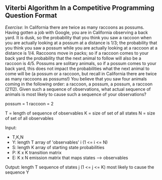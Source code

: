 ## Viterbi Algorithm In a Competitive Programming Question Format

*Exercise*: In California there are twice as many raccoons as possums. Having gotten a job with Google, you
are in California observing a back yard. It is dusk, so the probability that you think you saw a raccoon when
you are actually looking at a possum at a distance is 1/3; the probability that you think you saw a possum while
you are actually looking at a raccoon at a distance is 1/4. Raccoons move in packs; so if a raccoon comes to
your back yard the probability that the next animal to follow will also be a raccoon is 4/5. Possums are solitary
animals, so if a possum comes to your back yard, this does not impact the probabilities what the next animal
to come will be (a possum or a raccoon, but recall in California there are twice as many raccoons as possums!)
You believe that you saw four animals coming in the following order: a raccoon, a possum, a possum, a raccoon
(2112). Given such a sequence of observations, what actual sequence of animals is most likely to cause such a
sequence of your observations?

possum = 1
raccoon = 2

T = length of sequence of observables
K = size of set of all states
N = size of set of all observables

Input: 
- T,K,N
- Y: length T array of 'observables' i (1 <= i <= N)
- S: length K array of starting state probabilities
- P: K x K transition matrix
- E: K x N emission matrix that maps states --> observables

Output:
length T sequence of states j (1 <= j <= K) most likely to cause the sequence Y